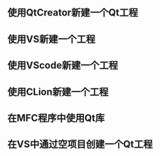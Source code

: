 ## 使用QtCreator新建一个Qt工程
## 使用VS新建一个工程
## 使用VScode新建一个工程
## 使用CLion新建一个工程
## 在MFC程序中使用Qt库
## 在VS中通过空项目创建一个Qt工程